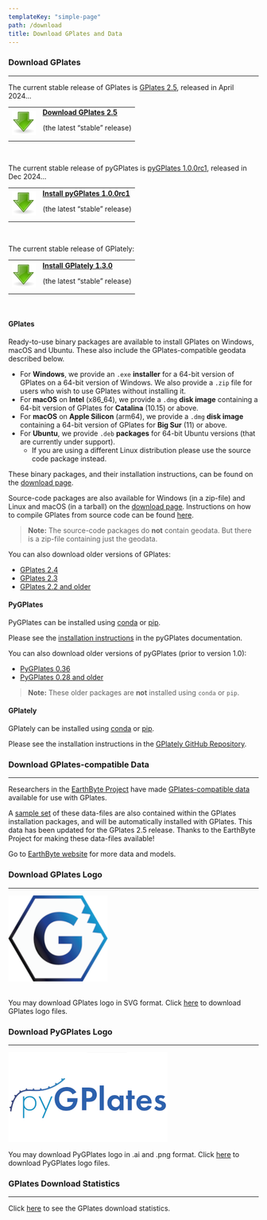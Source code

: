 ```yaml
---
templateKey: "simple-page"
path: /download
title: Download GPlates and Data
---
```


### Download GPlates

---

The current stable release of GPlates is [GPlates 2.5](/news/2024-04-15-GPlates-2-5-released/), released in April 2024...

<div class="download-box">
    <table>
    <tbody>
        <tr>
            <td class="icon">
                <a href="https://www.earthbyte.org/download-gplates-2-5/">
                    <img src="./img/GPlates-tango-actions-go-down-48.png" alt="Download GPlates">
                </a>
            </td>
            <td class="content" >
                <a href="https://www.earthbyte.org/download-gplates-2-5/" title="GPlates 2.5 packages">
                <strong>Download GPlates 2.5</strong>
                </a>
                <p>(the latest “stable” release)</p>
            </td>
        </tr>
    </tbody>
    </table>
</div><br>

The current stable release of pyGPlates is [pyGPlates 1.0.0rc1](/news/2024-12-13-PyGPlates-1-0-0rc1-released/), released in Dec 2024...

<div class="download-box">
    <table>
    <tbody>
        <tr>
            <td class="icon">
                <a href="/docs/pygplates/pygplates_getting_started.html">
                    <img src="./img/GPlates-tango-actions-go-down-48.png" alt="Install pyGPlates">
                </a>
            </td>
            <td class="content" >
                <a href="/docs/pygplates/pygplates_getting_started.html"
                    title="PyGPlates installation instructions">
                <strong>Install pyGPlates 1.0.0rc1</strong>
                </a>
                <p>(the latest “stable” release)</p>
            </td>
        </tr>
    </tbody>
    </table>
</div><br>

The current stable release of GPlately:

<div class="download-box">
    <table>
    <tbody>
        <tr>
            <td class="icon">
                <a href="https://github.com/GPlates/gplately">
                    <img src="./img/GPlates-tango-actions-go-down-48.png" alt="Install GPlately">
                </a>
            </td>
            <td class="content" >
                <a href="https://github.com/GPlates/gplately" title="GPlately GitHub Repository">
                <strong>Install GPlately 1.3.0</strong>
                </a>
                <p>(the latest “stable” release)</p>
            </td>
        </tr>
    </tbody>
    </table>
</div><br>

#### GPlates

Ready-to-use binary packages are available to install GPlates on Windows, macOS and Ubuntu.
These also include the GPlates-compatible geodata described below.

- For **Windows**, we provide an `.exe` **installer** for a 64-bit version of GPlates on a 64-bit version of Windows.
  We also provide a `.zip` file for users who wish to use GPlates without installing it.
- For **macOS** on **Intel** (x86_64), we provide a `.dmg` **disk image** containing a 64-bit version of GPlates for **Catalina** (10.15) or above.
- For **macOS** on **Apple Silicon** (arm64), we provide a `.dmg` **disk image** containing a 64-bit version of GPlates for **Big Sur** (11) or above.
- For **Ubuntu**, we provide `.deb` **packages** for 64-bit Ubuntu versions (that are currently under support).
  - If you are using a different Linux distribution please use the source code package instead.

These binary packages, and their installation instructions, can be found on the [download page](https://www.earthbyte.org/download-gplates-2-5/).

Source-code packages are also available for Windows (in a zip-file) and Linux and macOS (in a tarball) on the [download page](https://www.earthbyte.org/download-gplates-2-5/).
Instructions on how to compile GPlates from source code can be found [here](https://github.com/GPlates/GPlates).

> __Note:__ The source-code packages do __not__ contain geodata. But there is a zip-file containing just the geodata.

You can also download older versions of GPlates:
- [GPlates 2.4](https://www.earthbyte.org/download-gplates-2-4/)
- [GPlates 2.3](https://www.earthbyte.org/download-gplates-2-3/)
- [GPlates 2.2 and older](https://sourceforge.net/projects/gplates/files/gplates/)

#### PyGPlates

PyGPlates can be installed using [conda](https://docs.conda.io/projects/conda/en/latest/user-guide/index.html) or [pip](https://pip.pypa.io/en/stable/).

Please see the [installation instructions](/docs/pygplates/pygplates_getting_started.html) in the pyGPlates documentation.

You can also download older versions of pyGPlates (prior to version 1.0):
- [PyGPlates 0.36](https://www.earthbyte.org/download-pygplates-0-36/)
- [PyGPlates 0.28 and older](https://sourceforge.net/projects/gplates/files/pygplates/)

> __Note:__ These older packages are __not__ installed using `conda` or `pip`.

#### GPlately

GPlately can be installed using [conda](https://docs.conda.io/projects/conda/en/latest/user-guide/index.html) or [pip](https://pip.pypa.io/en/stable/).

Please see the installation instructions in the [GPlately GitHub Repository](https://github.com/GPlates/gplately).

### Download GPlates-compatible Data

---

Researchers in the [EarthByte Project](https://www.earthbyte.org/) have made [GPlates-compatible data](http://www.earthbyte.org/gplates-2-5-software-and-data-sets/) available for use with GPlates.

A [sample set](http://www.earthbyte.org/gplates-2-5-software-and-data-sets/) of these data-files are also contained within the GPlates installation packages, and will be automatically installed with GPlates. This data has been updated for the GPlates 2.5 release. Thanks to the EarthByte Project for making these data-files available!

Go to [EarthByte website](https://www.earthbyte.org/category/resources/data-models/) for more data and models.

### Download GPlates Logo

---

<img  src="img/gplates-logo-200x173.png" alt="GPlates Logo">
<br></br>

You may download GPlates logo in SVG format. Click [here](https://www.earthbyte.org/webdav/ftp/earthbyte/GPlates_logo.zip) to download GPlates logo files.

### Download PyGPlates Logo

---

<img  src="img/pygplates-logo-320x180.png" alt="PyGPlates Logo">

You may download PyGPlates logo in .ai and .png format. Click [here](https://www.earthbyte.org/webdav/ftp/earthbyte/pyGPlates-Logo.zip) to download PyGPlates logo files.

### GPlates Download Statistics

---

Click [here](https://earthbyte.org/gplates-download-stats/index.php) to see the GPlates download statistics.
